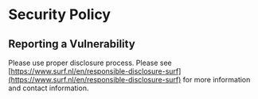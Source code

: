 # Security Policy

## Reporting a Vulnerability

Please use proper disclosure process. Please see [https://www.surf.nl/en/responsible-disclosure-surf](https://www.surf.nl/en/responsible-disclosure-surf) for more information and contact information.

